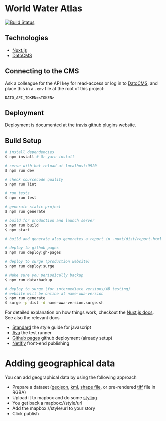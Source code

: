 # World Water Atlas

<!-- Show build status -->
[![Build Status](https://travis-ci.org/Deltares/wwa.svg?branch=master)](https://travis-ci.org/Deltares/wwa)

## Technologies
* [Nuxt.js](https://nuxtjs.org/guide)
* [DatoCMS](https://docs.datocms.com)

## Connecting to the CMS

Ask a colleague for the API key for read-access or log in to [DatoCMS](https://worldwateratlas.admin.datocms.com/admin/access_tokens), and place this in a `.env` file at the root of this project:
```
DATO_API_TOKEN=<TOKEN>
```

## Deployment

Deployment is documented at the [travis github](https://docs.travis-ci.com/user/deployment/pages/) plugins website.

## Build Setup

``` bash
# install dependencies
$ npm install # Or yarn install

# serve with hot reload at localhost:9920
$ npm run dev

# check sourcecode quality
$ npm run lint

# run tests
$ npm run test

# generate static project
$ npm run generate

# build for production and launch server
$ npm run build
$ npm start

# build and generate also generates a report in .nuxt/dist/report.html

# deploy to github pages
$ npm run deploy:gh-pages

# deploy to surge (production website)
$ npm run deploy:surge

# Make sure you periodically backup
$ npm run data:backup

# deploy to surge (for intermediate versions/AB testing)
# website will be online at name-wwa-version
$ npm run generate
$ surge -p dist -d name-wwa-version.surge.sh

```
For detailed explanation on how things work, checkout the [Nuxt.js docs](https://github.com/nuxt/nuxt.js).
See also the relevant docs
- [Standard](https://standardjs.com/) the style guide for javascript
- [Ava](https://github.com/avajs/ava) the test runner
- [Github pages](https://help.github.com/articles/configuring-a-publishing-source-for-github-pages/) github deployment (already setup)
- [Netlfiy](https://www.netlify.com/) front-end publishing

# Adding geographical data
You can add geographical data by using the following approach

- Prepare a dataset ([geojson](https://tools.ietf.org/html/rfc7946), [kml](https://developers.google.com/kml/documentation/kmlreference), [shape file](http://www.gdal.org/drv_shapefile.html), or pre-rendered [tiff](http://www.gdal.org/frmt_gtiff.html) file in RGBA)
- Upload it to mapbox and do some [styling](https://mapbox.com/studio/styles/)
- You get back a mapbox://style/url
- Add the mapbox://style/url to your story
- Click publish
